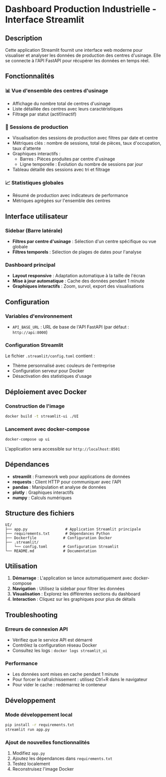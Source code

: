 # Dashboard Production Industrielle - Interface Streamlit

## Description

Cette application Streamlit fournit une interface web moderne pour visualiser et analyser les données de production des centres d'usinage. Elle se connecte à l'API FastAPI pour récupérer les données en temps réel.

## Fonctionnalités

### 📊 Vue d'ensemble des centres d'usinage

-   Affichage du nombre total de centres d'usinage
-   Liste détaillée des centres avec leurs caractéristiques
-   Filtrage par statut (actif/inactif)

### 🔄 Sessions de production

-   Visualisation des sessions de production avec filtres par date et centre
-   Métriques clés : nombre de sessions, total de pièces, taux d'occupation, taux d'attente
-   Graphiques interactifs :
    -   Barres : Pièces produites par centre d'usinage
    -   Ligne temporelle : Évolution du nombre de sessions par jour
-   Tableau détaillé des sessions avec tri et filtrage

### 📈 Statistiques globales

-   Résumé de production avec indicateurs de performance
-   Métriques agrégées sur l'ensemble des centres

## Interface utilisateur

### Sidebar (Barre latérale)

-   **Filtres par centre d'usinage** : Sélection d'un centre spécifique ou vue globale
-   **Filtres temporels** : Sélection de plages de dates pour l'analyse

### Dashboard principal

-   **Layout responsive** : Adaptation automatique à la taille de l'écran
-   **Mise à jour automatique** : Cache des données pendant 1 minute
-   **Graphiques interactifs** : Zoom, survol, export des visualisations

## Configuration

### Variables d'environnement

-   `API_BASE_URL` : URL de base de l'API FastAPI (par défaut : `http://api:8000`)

### Configuration Streamlit

Le fichier `.streamlit/config.toml` contient :

-   Thème personnalisé avec couleurs de l'entreprise
-   Configuration serveur pour Docker
-   Désactivation des statistiques d'usage

## Déploiement avec Docker

### Construction de l'image

```bash
docker build -t streamlit-ui ./UI
```

### Lancement avec docker-compose

```bash
docker-compose up ui
```

L'application sera accessible sur `http://localhost:8501`

## Dépendances

-   **streamlit** : Framework web pour applications de données
-   **requests** : Client HTTP pour communiquer avec l'API
-   **pandas** : Manipulation et analyse de données
-   **plotly** : Graphiques interactifs
-   **numpy** : Calculs numériques

## Structure des fichiers

```
UI/
├── app.py                 # Application Streamlit principale
├── requirements.txt       # Dépendances Python
├── Dockerfile            # Configuration Docker
├── .streamlit/
│   └── config.toml       # Configuration Streamlit
└── README.md             # Documentation
```

## Utilisation

1. **Démarrage** : L'application se lance automatiquement avec docker-compose
2. **Navigation** : Utilisez la sidebar pour filtrer les données
3. **Visualisation** : Explorez les différentes sections du dashboard
4. **Interaction** : Cliquez sur les graphiques pour plus de détails

## Troubleshooting

### Erreurs de connexion API

-   Vérifiez que le service API est démarré
-   Contrôlez la configuration réseau Docker
-   Consultez les logs : `docker logs streamlit_ui`

### Performance

-   Les données sont mises en cache pendant 1 minute
-   Pour forcer le rafraîchissement : utilisez Ctrl+R dans le navigateur
-   Pour vider le cache : redémarrez le conteneur

## Développement

### Mode développement local

```bash
pip install -r requirements.txt
streamlit run app.py
```

### Ajout de nouvelles fonctionnalités

1. Modifiez `app.py`
2. Ajoutez les dépendances dans `requirements.txt`
3. Testez localement
4. Reconstruisez l'image Docker
